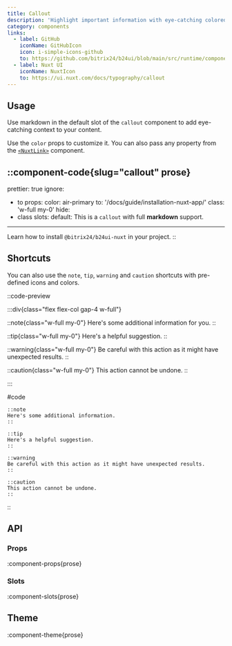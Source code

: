 ```yaml
---
title: Callout
description: 'Highlight important information with eye-catching colored boxes and icons.'
category: components
links:
  - label: GitHub
    iconName: GitHubIcon
    icon: i-simple-icons-github
    to: https://github.com/bitrix24/b24ui/blob/main/src/runtime/components/prose/Callout.vue
  - label: Nuxt UI
    iconName: NuxtIcon
    to: https://ui.nuxt.com/docs/typography/callout
---
```


## Usage

Use markdown in the default slot of the `callout` component to add eye-catching context to your content.

Use the `color` props to customize it. You can also pass any property from the [`<NuxtLink>`](https://nuxt.com/docs/api/components/nuxt-link) component.

::component-code{slug="callout" prose}
---
prettier: true
ignore:
  - to
props:
  color: air-primary
  to: '/docs/guide/installation-nuxt-app/'
  class: 'w-full my-0'
hide:
  - class
slots:
  default: This is a `callout` with full **markdown** support.
---

Learn how to install `@bitrix24/b24ui-nuxt` in your project.
::

## Shortcuts

You can also use the `note`, `tip`, `warning` and `caution` shortcuts with pre-defined icons and colors.

::code-preview

:::div{class="flex flex-col gap-4 w-full"}

::note{class="w-full my-0"}
Here's some additional information for you.
::

::tip{class="w-full my-0"}
Here's a helpful suggestion.
::

::warning{class="w-full my-0"}
Be careful with this action as it might have unexpected results.
::

::caution{class="w-full my-0"}
This action cannot be undone.
::

:::

#code

```mdc
::note
Here's some additional information.
::

::tip
Here's a helpful suggestion.
::

::warning
Be careful with this action as it might have unexpected results.
::

::caution
This action cannot be undone.
::
```

::

## API

### Props

:component-props{prose}

### Slots

:component-slots{prose}

## Theme

:component-theme{prose}
